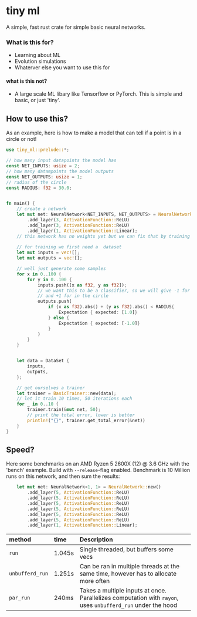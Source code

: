 
# tiny ml

A simple, fast rust crate for simple basic neural networks. 

### What is this for?
- Learning about ML 
- Evolution simulations
- Whaterver else you want to use this for

#### what is this **not**?
- A large scale ML libary like Tensorflow or PyTorch. This is simple and basic, or just 'tiny'.

## How to use this?
As an example, here is how to make a model that can tell if a point is in a circle or not!
```rust
use tiny_ml::prelude::*;

// how many input datapoints the model has
const NET_INPUTS: usize = 2;
// how many datampoints the model outputs
const NET_OUTPUTS: usize = 1;
// radius of the circle
const RADIUS: f32 = 30.0;


fn main() {
    // create a network   
    let mut net: NeuralNetwork<NET_INPUTS, NET_OUTPUTS> = NeuralNetwork::new()
        .add_layer(3, ActivationFunction::ReLU)
        .add_layer(3, ActivationFunction::ReLU)
        .add_layer(1, ActivationFunction::Linear);
    // this network has no weights yet but we can fix that by training it
    
    // for training we first need a  dataset
    let mut inputs = vec![];
    let mut outputs = vec![];

    // well just generate some samples
    for x in 0..100 {
        for y in 0..100 {
            inputs.push([x as f32, y as f32]);
            // we want this to be a classifier, so we will give -1 for in the circle 
            // and +1 for in the circle 
            outputs.push(
                if (x as f32).abs() + (y as f32).abs() < RADIUS{
                    Expectation { expected: [1.0]}
                } else {
                    Expectation { expected: [-1.0]}
                }
            )
        }
    }


    let data = DataSet {
        inputs,
        outputs,
    };

    // get ourselves a trainer
    let trainer = BasicTrainer::new(data);
    // let it train 10 times, 50 iterations each 
    for _ in 0..10 {
        trainer.train(&mut net, 50);
        // print the total error, lower is better
        println!("{}", trainer.get_total_error(&net))
    }
}
```

## Speed?
Here some benchmarks on an AMD Ryzen 5 2600X (12) @ 3.6 GHz with the 'bench' example.
Build with `--release`-flag enabled.
Benchmark is 10 Million runs on this network, and then sum the results: 
```rust
    let mut net: NeuralNetwork<1, 1> = NeuralNetwork::new()
        .add_layer(5, ActivationFunction::ReLU)
        .add_layer(5, ActivationFunction::ReLU)
        .add_layer(5, ActivationFunction::ReLU)
        .add_layer(5, ActivationFunction::ReLU)
        .add_layer(5, ActivationFunction::ReLU)
        .add_layer(5, ActivationFunction::ReLU)
        .add_layer(1, ActivationFunction::Linear);
```
| method | time     | Description                |
| :-------- | :------- | :------------------------- |
| `run` | 1.045s | Single threaded, but buffers some vecs |
| `unbufferd_run` | 1.251s | Can be ran in multiple threads at the same time, however has to allocate more often |
| `par_run` | 240ms | Takes a multiple inputs at once. Parallelizes computation with `rayon`, uses `unbufferd_run` under the hood |